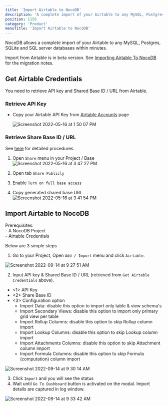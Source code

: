 ```yaml
---
title: 'Import Airtable to NocoDB'
description: 'A complete import of your Airtable to any MySQL, Postgres, SQLite and SQL server databases within minutes'
position: 1150
category: 'Product'
menuTitle: 'Import Airtable to NocoDB'
---
```


NocoDB allows a complete import of your Airtable to any MySQL, Postgres, SQLite and SQL server databases within minutes.

<alert>
Import from Airtable is in beta version. See <a href="https://github.com/nocodb/nocodb/discussions/2122" target="_blank">Importing Airtable To NocoDB</a> for the migration notes.
</alert>

## Get Airtable Credentials

<alert>
You need to retrieve API key and Shared Base ID / URL from Airtable.
</alert>

### Retrieve API Key

- Copy your Airtable API Key from [Airtable Accounts](https://airtable.com/account) page
  
  ![Screenshot 2022-05-16 at 1 50 07 PM](https://user-images.githubusercontent.com/86527202/168569905-48c16d6d-c44a-4337-be49-0ac3dc1f7b75.png)

### Retrieve Share Base ID / URL

See [here](https://support.airtable.com/hc/en-us/articles/205752117-Creating-a-base-share-link-or-a-view-share-link#basesharelink) for detailed procedures.

1. Open `Share` menu in your Project / Base
    ![Screenshot 2022-05-16 at 3 47 27 PM](https://user-images.githubusercontent.com/86527202/168572054-533b8c19-d76e-4add-b876-f1e0570ac33c.png)

2. Open tab `Share Publicly`

3. Enable `Turn on full base access`

4. Copy generated shared base URL
    ![Screenshot 2022-05-16 at 3 41 54 PM](https://user-images.githubusercontent.com/86527202/168572062-5dee065d-2394-426d-8f43-77ecc0c9b73f.png)



## Import Airtable to NocoDB

<alert>
Prerequisites: <br/> - A NocoDB Project <br/> - Airtable Credentials
</alert>
  
Below are 3 simple steps
1. Go to your Project, Open `Add / Import` menu and click `Airtable`.
  
![Screenshot 2022-09-14 at 9 27 51 AM](https://user-images.githubusercontent.com/86527202/190057053-983126b3-287a-4bc4-a1d8-fa89da8f40f8.png)

<!--   ![image](https://user-images.githubusercontent.com/35857179/168772072-937b037b-32b3-4e5b-b982-5ee4b9a4959c.png) -->
<!--   ![image](https://user-images.githubusercontent.com/35857179/168773192-f3ef9d36-3329-4324-ae25-989b611f66bf.png) -->
2. Input API key & Shared Base ID / URL (retrieved from `Get Airtable Credentials` above).
  
  - <1> API Key
  - <2> Share Base ID
  - <3> Configuration option
    - Import Data: disable this option to import only table & view schema's
    - Import Secondary Views: disable this option to import only primary grid view per table
    - Import Rollup Columns: disable this option to skip Rollup column import
    - Import Lookup Columns: disable this option to skip Lookup column import
    - Import Attachments Columns: disable this option to skip Attachment column import
    - <Not supported yet> Import Formula Columns: disable this option to skip Formula (computation) column import
    
![Screenshot 2022-09-14 at 9 30 14 AM](https://user-images.githubusercontent.com/86527202/190057133-92807b16-4f2b-4c58-8bae-a2cfe677ee62.png)

<!--   ![image](https://user-images.githubusercontent.com/35857179/168779663-5bb1dac8-01bd-43fb-8638-318a66a0f4bf.png) -->
3. Click `Import` and you will see the status
4. Wait until `Go To Dashboard` button is activated on the modal. Import details are captured in log window.
  
![Screenshot 2022-09-14 at 9 33 42 AM](https://user-images.githubusercontent.com/86527202/190057152-be9ec6cb-e414-465c-8967-d1ad40478ce1.png)

<!--   ![image](https://user-images.githubusercontent.com/35857179/168779906-6163b23e-4bcc-4991-8a77-b2fa94e5dcf3.png) -->
